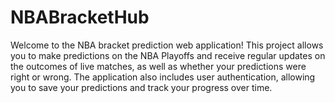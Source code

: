 # NBABracketHub

Welcome to the NBA bracket prediction web application! This project allows you to make predictions on the NBA Playoffs and receive regular updates on the outcomes of live matches, as well as whether your predictions were right or wrong. The application also includes user authentication, allowing you to save your predictions and track your progress over time.
